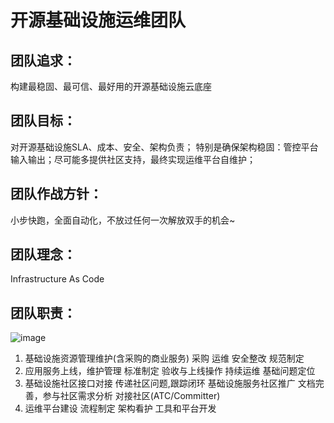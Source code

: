 # 开源基础设施运维团队

## 团队追求： 
构建最稳固、最可信、最好用的开源基础设施云底座

## 团队目标：
对开源基础设施SLA、成本、安全、架构负责；
特别是确保架构稳固：管控平台输入输出；尽可能多提供社区支持，最终实现运维平台自维护；

## 团队作战方针：
小步快跑，全面自动化，不放过任何一次解放双手的机会~

## 团队理念：
Infrastructure As Code </br>

## 团队职责：
![image](https://user-images.githubusercontent.com/57275663/177903702-5ce20eb4-bf0d-4fbd-aad7-8d297153d2d1.png)
  1. 基础设施资源管理维护(含采购的商业服务)
    采购
    运维
    安全整改
    规范制定
  2. 应用服务上线，维护管理
    标准制定
    验收与上线操作
    持续运维
    基础问题定位
  3. 基础设施社区接口对接
    传递社区问题,跟踪闭环
    基础设施服务社区推广
    文档完善，参与社区需求分析
    对接社区(ATC/Committer)
  4. 运维平台建设
    流程制定
    架构看护
    工具和平台开发

